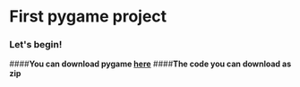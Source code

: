 # First pygame project
### Let's begin!
####**You can download pygame [here](http://www.pygame.org/download.shtml)**
####**The code you can download as zip**

